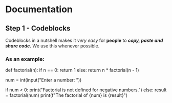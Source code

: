 # Documentation

## Step 1 - Codeblocks

Codeblocks in a nutshell makes it *very easy* for **people** to ***copy, paste and share code.*** We use this whenever possible.

### As an example:

def factorial(n):
    if n == 0:
        return 1
    else:
        return n * factorial(n - 1)

num = int(input("Enter a number: "))

if num < 0:
    print("Factorial is not defined for negative numbers.")
else:
    result = factorial(num)
    print(f"The factorial of {num} is {result}")
